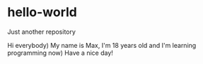 # hello-world
Just another repository

Hi everybody)
My name is Max, I'm 18 years old and I'm learning programming now)
Have a nice day!
